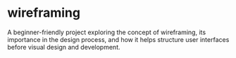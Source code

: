 # wireframing
A beginner-friendly project exploring the concept of wireframing, its importance in the design process, and how it helps structure user interfaces before visual design and development.
